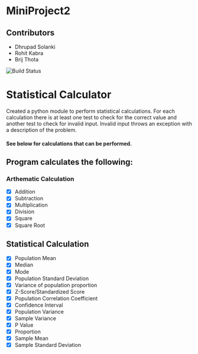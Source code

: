 # **MiniProject2**

## Contributors

- Dhrupad Solanki
- Rohit Kabra
- Brij Thota

![Build Status](https://travis-ci.org/cen24/miniproject2.svg?branch=master)

# Statistical Calculator

Created a python module to perform statistical calculations. For each calculation there is at least one test to check for the correct value and another test to check for invalid input.  Invalid input throws an exception with a description of the problem.



#### See below for calculations that can be performed.

## **Program calculates the following:**


### **Arthematic Calculation**
    
- [X] Addition
- [X] Subtraction
- [X] Multiplication
- [X] Division
- [X] Square
- [x] Square Root

## **Statistical Calculation** 

- [X] Population Mean
- [X] Median
- [X] Mode
- [X] Population Standard Deviation
- [X] Variance of population proportion
- [x] Z-Score/Standardized Score
- [X] Population Correlation Coefficient
- [X] Confidence Interval
- [x] Population Variance
- [x] Sample Variance
- [x] P Value
- [X] Proportion
- [x] Sample Mean
- [X] Sample Standard Deviation
